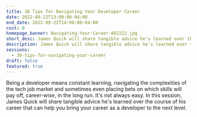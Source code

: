 ```yaml
---
title: 30 Tips for Navigating Your Developer Career
date: 2022-09-22T13:00:00-04:00
end_date: 2022-09-22T14:00:00-04:00
cost: 0
homepage_banner: Navigating-Your-Career-092222.jpg
short_desc: James Quick will share tangible advice he's learned over the course of his career that can help you bring your career as a developer to the next level.
description: James Quick will share tangible advice he's learned over the course of his career that can help you bring your career as a developer to the next level.
sessions:
  - 30-tips-for-navigating-your-career
draft: false
featured: true
---
```


Being a developer means constant learning, navigating the complexities of the tech job market and sometimes even placing bets on which skills will pay off, career-wise, in the long run. It's not always easy. In this session, James Quick will share tangible advice he's learned over the course of his career that can help you bring your career as a developer to the next level.
